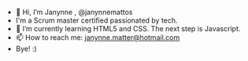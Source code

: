 - 👋 Hi, I’m Janynne , @janynnemattos
- I'm a Scrum master certified passionated by tech.
- 🌱 I’m currently learning HTML5 and CSS. The next step is Javascript.
- 📫 How to reach me: janynne.matter@hotmail.com
- Bye! :)

